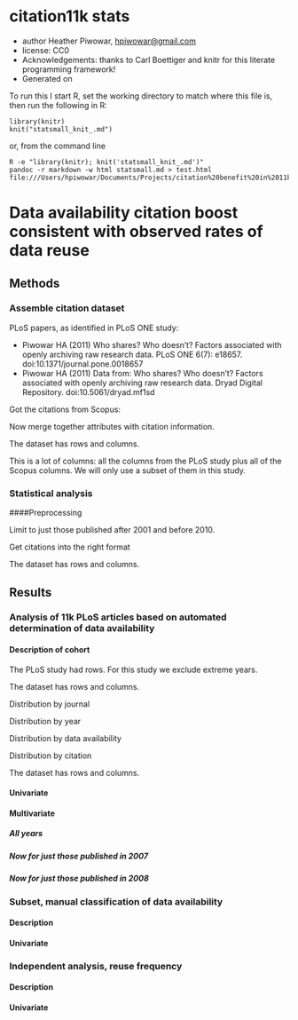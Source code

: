 <!--begin.rcode echo=FALSE
render_gfm() # use GFM hooks for output

# use imgur for hosting figures.  This is the default.
opts_knit$set(upload = TRUE)
knit_hooks$set(plot = hook_plot_html)
build_dep()
end.rcode-->

<!--roptions dev='png', fig.width=5, fig.height=5, tidy=FALSE, cache=TRUE, echo=TRUE, message=FALSE, warning=FALSE, autodep=TRUE-->


# citation11k stats 
 * author Heather Piwowar, <hpiwowar@gmail.com>
 * license: CC0
 * Acknowledgements: thanks to Carl Boettiger and knitr for this literate programming framework!
 * Generated on <!--rinline date() -->

To run this I start R, set the working directory to match where this file is, then run the following in R:

    library(knitr)  
    knit("statsmall_knit_.md")

or, from the command line

    R -e "library(knitr); knit('statsmall_knit_.md')"
    pandoc -r markdown -w html statsmall.md > test.html
    file:///Users/hpiwowar/Documents/Projects/citation%20benefit%20in%2011k%20study/citation11k/analysis/test.html

<!--begin.rcode setup, messages=FALSE, echo=FALSE
# Clear the workspace and load package dependencies: 
rm(list=ls())   
require(ggplot2)
require(Hmisc)
require(plyr)
require(rms)
options(scipen=8)
end.rcode-->

<!-- begin.rcode gfmtable, echo=FALSE
# From https://gist.github.com/2050761
gfm_table <- function(x, ...){
  require(ascii)
  y <- capture.output(print(ascii(x, ...), type = 'org'))
  # substitute + with | for table markup
  # TODO: modify regex so that only + signs in markup, like -+- are substituted
  y <- gsub('[+]', '|', y)
  return(writeLines(y))
} 
#library(ascii)
#gfm_table(anova(fit))
end.rcode -->



# Data availability citation boost consistent with observed rates of data reuse

## Methods

### Assemble citation dataset

PLoS papers, as identified in PLoS ONE study:

- Piwowar HA (2011) Who shares? Who doesn’t? Factors associated with openly archiving raw research data. PLoS ONE 6(7): e18657. doi:10.1371/journal.pone.0018657
- Piwowar HA (2011) Data from: Who shares? Who doesn’t? Factors associated with openly archiving raw research data. Dryad Digital Repository. doi:10.5061/dryad.mf1sd

<!--begin.rcode
dfAttributes = read.csv("data/PLoSONE2011_rawdata.txt", sep="\t", header=TRUE, stringsAsFactors=F)
end.rcode-->

Got the citations from Scopus:

<!--begin.rcode
dfCitations = read.csv("data/scopus_all.csv", header=TRUE, stringsAsFactors=F)
end.rcode-->

Now merge together attributes with citation information.

<!--begin.rcode
dfCitationsAttributesRaw = merge(dfAttributes, dfCitations, by.x="pmid", by.y="PubMed.ID")
end.rcode-->

The dataset has <!--rinline dim(dfCitationsAttributesRaw)[1] --> rows and <!--rinline dim(dfCitationsAttributesRaw)[2] -->  columns.  

This is a lot of columns: all the columns from the PLoS study plus all of the Scopus columns.  We will only use a subset of them in this study.

### Statistical analysis



####Preprocessing


Limit to just those published after 2001 and before 2010.

<!--begin.rcode
dfCitationsAttributesRaw = subset(dfCitationsAttributesRaw, dfCitationsAttributesRaw$pubmed_year_published > 2001)
dfCitationsAttributesRaw = subset(dfCitationsAttributesRaw, dfCitationsAttributesRaw$pubmed_year_published < 2010)
dim(dfCitationsAttributesRaw)
end.rcode-->

Get citations into the right format

<!--begin.rcode sourcing, message=FALSE, warning=FALSE
dfCitationsAttributesRaw$nCitedBy = as.numeric(dfCitationsAttributesRaw$Cited.by)
dfCitationsAttributesRaw[which(is.na(dfCitationsAttributesRaw$nCitedBy)),]$nCitedBy=0
dim(dfCitationsAttributesRaw)
 
source("helpers.R")
source("preprocess_raw_data.R")
 
dfCitationsAttributes = preprocess.raw.data(dfCitationsAttributesRaw)
dim(dfCitationsAttributes)
options(scipen=8)

end.rcode-->


The dataset has <!--rinline dim(dfCitationsAttributes)[1] --> rows and <!--rinline dim(dfCitationsAttributes)[2] -->  columns. 


## Results


### Analysis of 11k PLoS articles based on automated determination of data availability

#### Description of cohort

The PLoS study had <!--rinline dim(dfAttributes)[1]--> rows.  For this study we exclude extreme years.

The dataset has <!--rinline dim(dfCitationsAttributes)[1] --> rows and <!--rinline dim(dfCitationsAttributes)[2] -->  columns.  


Distribution by journal
<!--begin.rcode
library(ascii)
a = sort(table(dfCitationsAttributesRaw$pubmed_journal)/nrow(dfCitationsAttributesRaw), dec=T)[1:10]
gfm_table(cbind(names(a), round(a, 2)))
end.rcode-->

Distribution by year
<!--begin.rcode
library(ascii)
gfm_table(table(dfCitationsAttributesRaw$pubmed_year)/nrow(dfCitationsAttributesRaw))
end.rcode-->

Distribution by data availability
<!--begin.rcode
library(ascii)
gfm_table(table(dfCitationsAttributesRaw$in_ae_or_geo)/nrow(dfCitationsAttributesRaw))
end.rcode-->

Distribution by citation

The dataset has <!--rinline dim(dfCitationsAttributes)[1] --> rows and <!--rinline dim(dfCitationsAttributes)[2] -->  columns.  


<!--begin.rcode libraryggplot2, message=FALSE
library(ggplot2)
qplot(nCitedBy.log, data=dfCitationsAttributes)
end.rcode-->

<!--begin.rcode 
summary(dfCitationsAttributes$nCitedBy)
end.rcode-->

#### Univariate

<!--begin.rcode
dat = dfCitationsAttributes

# Number of papers vs Data availability
tapply(dat$nCitedBy>=0,
       dat$dataset.in.geo.or.ae.int,
       sum)

# Number of citations vs Data availability
tapply(dat$nCitedBy,
       dat$dataset.in.geo.or.ae.int,
       sum)

# Number of citations vs Data availability
with(dat, tapply(nCitedBy, dataset.in.geo.or.ae.int, summary))

table(dat$dataset.in.geo.or.ae.int)
boxplot(nCitedBy+1 ~ dataset.in.geo.or.ae.int,
        data = dat,
        boxwex = 0.5, 
        names=c("Data Not Shared", "Data Shared"), 
        ylab = "Number of Citations", outline=T, notch=F, log="y")

end.rcode-->
    
<!--begin.rcode univariatecorrnowarnings, warning=FALSE, fig.width=9, fig.height=9
library(polycor)
library(Hmisc)
source("helpers.R")

dat = dfCitationsAttributes
myhetcorr = hetcor.modified(dat, use="pairwise.complete.obs", std.err=FALSE, pd=FALSE)
mycor = myhetcorr$correlations
colnames(mycor) = colnames(myhetcorr$correlations)    
rownames(mycor) = rownames(myhetcorr$correlations)    

a = sort(mycor[,"nCitedBy.log"], dec=T)
gfm_table(cbind(names(a), round(a, 2)))

    
univarate.citation.predictors = which(abs(mycor[,"nCitedBy.log"]) > 0.1)
#univarate.citation.predictors
length(univarate.citation.predictors)    
topcor = mycor[univarate.citation.predictors, univarate.citation.predictors]


library(gplots)

heatmap.2(topcor, col=bluered(16), cexRow=1, cexCol = 1, symm = TRUE, dend = "row", trace = "none", main = "Thesis Data", margins=c(15,15), key=FALSE, keysize=0.1)


end.rcode-->
    
<!--begin.rcode univariateqplots, fig.width=9, fig.height=9
 
library(ggplot2)

dat.subset = dfCitationsAttributes
with(dat.subset, tapply(nCitedBy, pubmed.year.published, median, na.rm=T))


num_authors_breaks = c(1, 5, 10, 20, 40)
citation_breaks = c(1, 10, 40, 100, 400, 1000)

with(dat.subset, tapply(nCitedBy, cut(num.authors.tr, num_authors_breaks), median, na.rm=T))


qplot(num.authors.tr, 1+nCitedBy, color=factor(dataset.in.geo.or.ae), data=dat.subset) + geom_smooth() + scale_x_continuous(trans="log10", breaks=num_authors_breaks, labels=num_authors_breaks) + scale_y_continuous(trans="log10", breaks=citation_breaks, labels=citation_breaks)

qplot(pubmed.date.in.pubmed, 1+nCitedBy, color=factor(dataset.in.geo.or.ae), data=dat.subset) + geom_smooth() + scale_y_continuous(trans="log10", breaks=citation_breaks, labels=citation_breaks)


x_breaks = quantile(dat.subset$journal.impact.factor.tr, na.rm=T)
qplot(journal.impact.factor.tr, 1+nCitedBy, color=factor(dataset.in.geo.or.ae), data=dat.subset) + geom_smooth() + scale_x_continuous(trans="log10", breaks=x_breaks, labels=x_breaks) + scale_y_continuous(trans="log10", breaks=citation_breaks, labels=citation_breaks)

qplot(pubmed.is.core.clinical.journal, 1+nCitedBy, color=factor(dataset.in.geo.or.ae), data=dat.subset) + geom_boxplot() + scale_y_continuous(trans="log10", breaks=citation_breaks, labels=citation_breaks)

qplot(pubmed.is.open.access, 1+nCitedBy, color=factor(dataset.in.geo.or.ae), data=dat.subset) + geom_boxplot() + scale_y_continuous(trans="log10", breaks=citation_breaks, labels=citation_breaks)

x_breaks = quantile(dat.subset$first.author.num.prev.pubs.tr, na.rm=T)
qplot(first.author.num.prev.pubs.tr, 1+nCitedBy, color=factor(dataset.in.geo.or.ae), data=dat.subset) + geom_smooth() + scale_x_continuous(trans="log10", breaks=x_breaks, labels=x_breaks) + scale_y_continuous(trans="log10", breaks=citation_breaks, labels=citation_breaks)

x_breaks = quantile(dat.subset$last.author.num.prev.pubs.tr, na.rm=T)
qplot(last.author.num.prev.pubs.tr, 1+nCitedBy, color=factor(dataset.in.geo.or.ae), data=dat.subset) + geom_smooth() + scale_x_continuous(trans="log10", breaks=x_breaks, labels=x_breaks) + scale_y_continuous(trans="log10", breaks=citation_breaks, labels=citation_breaks)

x_breaks = quantile(dat.subset$last.author.num.prev.pmc.cites.tr, na.rm=T)
qplot(last.author.num.prev.pmc.cites.tr, 1+nCitedBy, color=factor(dataset.in.geo.or.ae), data=dat.subset) + geom_smooth() + scale_x_continuous(trans="log10", breaks=x_breaks, labels=x_breaks) + scale_y_continuous(trans="log10", breaks=citation_breaks, labels=citation_breaks)

x_breaks = quantile(dat.subset$institution.mean.norm.citation.score, na.rm=T)
qplot(institution.mean.norm.citation.score, 1+nCitedBy, color=factor(dataset.in.geo.or.ae), data=dat.subset) + geom_smooth() + scale_x_continuous(trans="log10", breaks=x_breaks, labels=x_breaks) + scale_y_continuous(trans="log10", breaks=citation_breaks, labels=citation_breaks)



end.rcode-->

#### Multivariate



##### All years

<!--begin.rcode

###### ANALYSIS
  
# Some helper functions
calcCI.exp= function(res, param) {
  coefs = summary(res)$coeff
  coeff = coefs[param,]
  x = coeff[1]
  stderr = coeff[2]
  p = coeff[4]
  return(list(param = param,
              est = round(exp(x), 2), 
        CI = c(round(exp(x - 1.96*stderr), 2),
                     round(exp(x + 1.96*stderr), 2)), 
          p = round(p, 3)))
}

calcCI.noexp= function(res, param) {
  coefs = summary(res)$coeff
  coeff = coefs[param,]
  x = coeff[1]
  stderr = coeff[2]
  p = coeff[4]
  return(list(param = param,
              est = round(x, 2), 
        CI = c(round(x - 1.96*stderr, 2),
                     round(x + 1.96*stderr, 2)), 
          p = round(p, 3)))
}

      
library(rms)

#### Looks like this is the analysis
fit = lm(nCitedBy.log ~ rcs(num.authors.tr, 3) + 
rcs(pubmed.date.in.pubmed, 3) +
rcs(first.author.num.prev.pubs.tr, 3) +           
rcs(first.author.num.prev.pmc.cites.tr, 3) +     
rcs(first.author.year.first.pub.ago.tr, 3) +     
rcs(last.author.num.prev.pubs.tr, 3) +           
rcs(last.author.num.prev.pmc.cites.tr, 3) +      
rcs(last.author.year.first.pub.ago.tr, 3) +
country.usa +              
pubmed.is.open.access +              
rcs(institution.mean.norm.citation.score, 3) +
rcs(journal.num.articles.2008.tr, 3) +           
rcs(journal.cited.halflife, 3) +                 
rcs(journal.impact.factor.tr, 3) +               
factor(pubmed.is.cancer) +
factor(pubmed.is.animals) +
factor(pubmed.is.plants) +
factor(pubmed.is.core.clinical.journal) +
factor(dataset.in.geo.or.ae)
           , dat.subset)


library(ascii)
gfm_table(anova(fit))

fit

print(calcCI.exp(fit, "factor(dataset.in.geo.or.ae).L"))   


end.rcode-->

##### Now for just those published in 2007

<!--begin.rcode

dat.subset.2007 = subset(dat.subset, pubmed.year.published==2007)

#### Looks like this is the analysis
fit.2007 = lm(nCitedBy.log ~ rcs(num.authors.tr, 3) + 
rcs(pubmed.date.in.pubmed, 3) +
#rcs(first.author.num.prev.pubs.tr, 3) +           
rcs(first.author.num.prev.pmc.cites.tr, 3) +     
#rcs(first.author.year.first.pub.ago.tr, 3) +     
#rcs(last.author.num.prev.pubs.tr, 3) +           
rcs(last.author.num.prev.pmc.cites.tr, 3) +      
#rcs(last.author.year.first.pub.ago.tr, 3) +
#country.usa +              
pubmed.is.open.access +              
rcs(institution.mean.norm.citation.score, 3) +
rcs(journal.num.articles.2008.tr, 3) +           
#rcs(journal.cited.halflife, 3) +                 
rcs(journal.impact.factor.tr, 3) +               
factor(pubmed.is.cancer) +
factor(pubmed.is.animals) +
#factor(pubmed.is.plants) +
#factor(pubmed.is.core.clinical.journal) +
factor(dataset.in.geo.or.ae)
           , dat.subset.2007)


library(ascii)
gfm_table(anova(fit.2007))

fit.2007

print(calcCI.exp(fit.2007, "factor(dataset.in.geo.or.ae).L"))   


end.rcode-->

##### Now for just those published in 2008

<!--begin.rcode

dat.subset.2008 = subset(dat.subset, pubmed.year.published==2008)

#### Looks like this is the analysis
fit.2008 = lm(nCitedBy.log ~ rcs(num.authors.tr, 3) + 
rcs(pubmed.date.in.pubmed, 3) +
#rcs(first.author.num.prev.pubs.tr, 3) +           
rcs(first.author.num.prev.pmc.cites.tr, 3) +     
#rcs(first.author.year.first.pub.ago.tr, 3) +     
#rcs(last.author.num.prev.pubs.tr, 3) +           
rcs(last.author.num.prev.pmc.cites.tr, 3) +      
#rcs(last.author.year.first.pub.ago.tr, 3) +
#country.usa +              
pubmed.is.open.access +              
rcs(institution.mean.norm.citation.score, 3) +
rcs(journal.num.articles.2008.tr, 3) +           
#rcs(journal.cited.halflife, 3) +                 
rcs(journal.impact.factor.tr, 3) +               
factor(pubmed.is.cancer) +
factor(pubmed.is.animals) +
#factor(pubmed.is.plants) +
#factor(pubmed.is.core.clinical.journal) +
factor(dataset.in.geo.or.ae)
           , dat.subset.2008)


library(ascii)
gfm_table(anova(fit.2008))

fit.2008

print(calcCI.exp(fit.2008, "factor(dataset.in.geo.or.ae).L"))   


end.rcode-->


### Subset, manual classification of data availability 

#### Description

#### Univariate



### Independent analysis, reuse frequency

#### Description

#### Univariate

